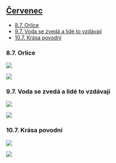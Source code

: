 
## [Červenec](2021.md)   

- [8.7. Orlice](#87-orlice)
- [9.7. Voda se zvedá a lidé to vzdávají](#97-voda-se-zvedá-a-lidé-to-vzdávají)
- [10.7. Krása povodní](#107-krása-povodní)

### 8.7. Orlice


<a href="../images/2021_july/8_1.jpg" target="_blank"><img src="../images/thumbnails/2021_july/8_1.jpg"></a>


<a href="../images/2021_july/8_2.jpg" target="_blank"><img src="../images/thumbnails/2021_july/8_2.jpg"></a>


### 9.7. Voda se zvedá a lidé to vzdávají


<a href="../images/2021_july/9_1.jpg" target="_blank"><img src="../images/thumbnails/2021_july/9_1.jpg"></a>


<a href="../images/2021_july/9_2.jpg" target="_blank"><img src="../images/thumbnails/2021_july/9_2.jpg"></a>


### 10.7. Krása povodní


<a href="../images/2021_july/10_1.jpg" target="_blank"><img src="../images/thumbnails/2021_july/10_1.jpg"></a>


<a href="../images/2021_july/10_2.jpg" target="_blank"><img src="../images/thumbnails/2021_july/10_2.jpg"></a>

